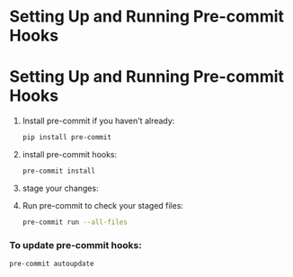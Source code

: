 # Setting Up and Running Pre-commit Hooks

# Setting Up and Running Pre-commit Hooks

1. Install pre-commit if you haven't already:
   ```bash
   pip install pre-commit

2. install pre-commit hooks:
   ```bash
   pre-commit install
   ```

3. stage your changes:

4. Run pre-commit to check your staged files:
   ```bash
   pre-commit run --all-files
   ```

### To update pre-commit hooks:
```bash
pre-commit autoupdate
```
